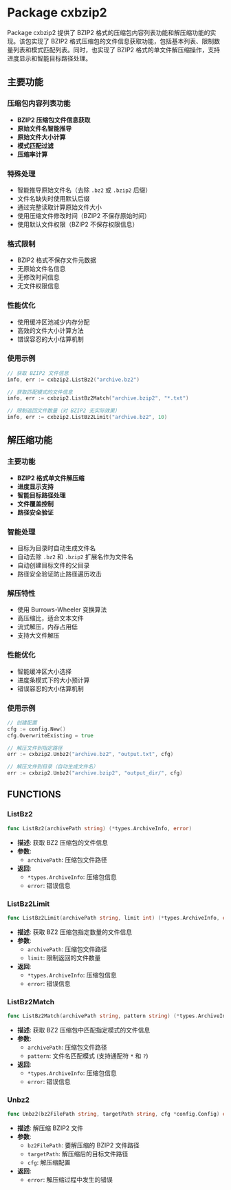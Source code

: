# Package cxbzip2

Package cxbzip2 提供了 BZIP2 格式的压缩包内容列表功能和解压缩功能的实现。该包实现了 BZIP2 格式压缩包的文件信息获取功能，包括基本列表、限制数量列表和模式匹配列表。同时，也实现了 BZIP2 格式的单文件解压缩操作，支持进度显示和智能目标路径处理。

## 主要功能

### 压缩包内容列表功能

- **BZIP2 压缩包文件信息获取**
- **原始文件名智能推导**
- **原始文件大小计算**
- **模式匹配过滤**
- **压缩率计算**

### 特殊处理

- 智能推导原始文件名（去除 `.bz2` 或 `.bzip2` 后缀）
- 文件名缺失时使用默认后缀
- 通过完整读取计算原始文件大小
- 使用压缩文件修改时间（BZIP2 不保存原始时间）
- 使用默认文件权限（BZIP2 不保存权限信息）

### 格式限制

- BZIP2 格式不保存文件元数据
- 无原始文件名信息
- 无修改时间信息
- 无文件权限信息

### 性能优化

- 使用缓冲区池减少内存分配
- 高效的文件大小计算方法
- 错误容忍的大小估算机制

### 使用示例

```go
// 获取 BZIP2 文件信息
info, err := cxbzip2.ListBz2("archive.bz2")

// 获取匹配模式的文件信息
info, err := cxbzip2.ListBz2Match("archive.bzip2", "*.txt")

// 限制返回文件数量（对 BZIP2 无实际效果）
info, err := cxbzip2.ListBz2Limit("archive.bz2", 10)
```

## 解压缩功能

### 主要功能

- **BZIP2 格式单文件解压缩**
- **进度显示支持**
- **智能目标路径处理**
- **文件覆盖控制**
- **路径安全验证**

### 智能处理

- 目标为目录时自动生成文件名
- 自动去除 `.bz2` 和 `.bzip2` 扩展名作为文件名
- 自动创建目标文件的父目录
- 路径安全验证防止路径遍历攻击

### 解压特性

- 使用 Burrows-Wheeler 变换算法
- 高压缩比，适合文本文件
- 流式解压，内存占用低
- 支持大文件解压

### 性能优化

- 智能缓冲区大小选择
- 进度条模式下的大小预计算
- 错误容忍的大小估算机制

### 使用示例

```go
// 创建配置
cfg := config.New()
cfg.OverwriteExisting = true

// 解压文件到指定路径
err := cxbzip2.Unbz2("archive.bz2", "output.txt", cfg)

// 解压文件到目录（自动生成文件名）
err := cxbzip2.Unbz2("archive.bzip2", "output_dir/", cfg)
```

## FUNCTIONS

### ListBz2

```go
func ListBz2(archivePath string) (*types.ArchiveInfo, error)
```

- **描述**: 获取 BZ2 压缩包的文件信息
- **参数**:
  - `archivePath`: 压缩包文件路径
- **返回**:
  - `*types.ArchiveInfo`: 压缩包信息
  - `error`: 错误信息

### ListBz2Limit

```go
func ListBz2Limit(archivePath string, limit int) (*types.ArchiveInfo, error)
```

- **描述**: 获取 BZ2 压缩包指定数量的文件信息
- **参数**:
  - `archivePath`: 压缩包文件路径
  - `limit`: 限制返回的文件数量
- **返回**:
  - `*types.ArchiveInfo`: 压缩包信息
  - `error`: 错误信息

### ListBz2Match

```go
func ListBz2Match(archivePath string, pattern string) (*types.ArchiveInfo, error)
```

- **描述**: 获取 BZ2 压缩包中匹配指定模式的文件信息
- **参数**:
  - `archivePath`: 压缩包文件路径
  - `pattern`: 文件名匹配模式 (支持通配符 `*` 和 `?`)
- **返回**:
  - `*types.ArchiveInfo`: 压缩包信息
  - `error`: 错误信息

### Unbz2

```go
func Unbz2(bz2FilePath string, targetPath string, cfg *config.Config) error
```

- **描述**: 解压缩 BZIP2 文件
- **参数**:
  - `bz2FilePath`: 要解压缩的 BZIP2 文件路径
  - `targetPath`: 解压缩后的目标文件路径
  - `cfg`: 解压缩配置
- **返回**:
  - `error`: 解压缩过程中发生的错误
